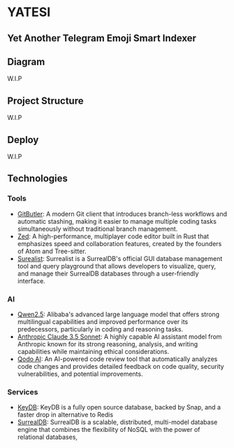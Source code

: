 # YATESI
## Yet Another Telegram Emoji Smart Indexer

## Diagram
W.I.P

## Project Structure
W.I.P

## Deploy
W.I.P

## Technologies
### Tools
- [GitButler](https://gitbutler.com): A modern Git client that introduces branch-less workflows and automatic stashing, making it easier to manage multiple coding tasks simultaneously without traditional branch management.
- [Zed](https://zed.dev): A high-performance, multiplayer code editor built in Rust that emphasizes speed and collaboration features, created by the founders of Atom and Tree-sitter.
- [Surealist](https://surrealist.app): Surrealist is a SurrealDB's official GUI database management tool and query playground that allows developers to visualize, query, and manage their SurrealDB databases through a user-friendly interface.
### AI
- [Qwen2.5](https://github.com/QwenLM/Qwen): Alibaba's advanced large language model that offers strong multilingual capabilities and improved performance over its predecessors, particularly in coding and reasoning tasks.
- [Anthropic Claude 3.5 Sonnet](https://www.anthropic.com/claude): A highly capable AI assistant model from Anthropic known for its strong reasoning, analysis, and writing capabilities while maintaining ethical considerations.
- [Qodo AI](https://qodo.ai): An AI-powered code review tool that automatically analyzes code changes and provides detailed feedback on code quality, security vulnerabilities, and potential improvements.
### Services
- [KeyDB](https://keydb.dev): KeyDB is a fully open source database, backed by Snap, and a faster drop in alternative to Redis
- [SurrealDB](https://surrealdb.com): SurrealDB is a scalable, distributed, multi-model database engine that combines the flexibility of NoSQL with the power of relational databases,

